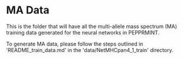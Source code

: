 # MA Data 
 
This is the folder that will have all the multi-allele mass spectrum (MA) training data generated for the neural networks in PEPPRMINT. 

To generate MA data, please follow the steps outlined in 'README_train_data.md' in the 'data/NetMHCpan4_1_train' directory. 



  
